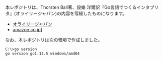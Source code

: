 本レポジトリは、Thorsten Ball著、設樂 洋爾訳『Go言語でつくるインタプリタ』(オライリージャパン)の内容を写経したものになります。
- [オライリージャパン](https://www.oreilly.co.jp/books/9784873118222/)
- [amazon.co.jp](https://www.amazon.co.jp/Go%E8%A8%80%E8%AA%9E%E3%81%A7%E3%81%A4%E3%81%8F%E3%82%8B%E3%82%A4%E3%83%B3%E3%82%BF%E3%83%97%E3%83%AA%E3%82%BF-Thorsten-Ball/dp/4873118220)]

なお、本レポジトリは次の環境で作成しました。

```
C:\>go version
go version go1.13.5 windows/amd64
```
